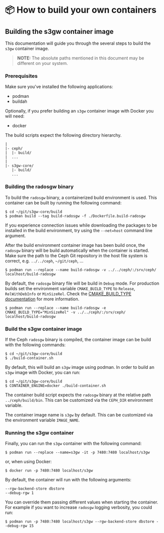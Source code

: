 # 📦 How to build your own containers

## Building the s3gw container image

This documentation will guide you through the several steps to build the
`s3gw` container image.

> **NOTE:** The absolute paths mentioned in this document may be different
> on your system.

### Prerequisites
Make sure you've installed the following applications:

- podman
- buildah

Optionally, if you prefer building an `s3gw` container image with Docker you will need:

- docker

The build scripts expect the following directory hierarchy.

```
|
|- ceph/
|  |- build/
|  ...
|
|- s3gw-core/
   |- build/
   ...
```

### Building the radosgw binary
To build the `radosgw` binary, a containerized build environment is used.
This container can be built by running the following command:

```
$ cd ~/git/s3gw-core/build
$ podman build --tag build-radosgw -f ./Dockerfile.build-radosgw
```

If you experience connection issues while downloading the packages to be
installed in the build environment, try using the `--net=host`
command line argument.

After the build environment container image has been build once, the
`radosgw` binary will be build automatically when the container is
started. Make sure the path to the Ceph Git repository in the host
file system is correct, e.g. `../../ceph`, `~/git/ceph`, ...

```
$ podman run --replace --name build-radosgw -v ../../ceph/:/srv/ceph/ localhost/build-radosgw
```

By default, the `radosgw` binary file will be build in `Debug` mode. For production
builds set the environment variable `CMAKE_BUILD_TYPE` to `Release`, `RelWithDebInfo`
or `MinSizeRel`. Check the [CMAKE_BUILD_TYPE documentation](https://cmake.org/cmake/help/latest/variable/CMAKE_BUILD_TYPE.html)
for more information.

```
$ podman run --replace --name build-radosgw -e CMAKE_BUILD_TYPE="MinSizeRel" -v ../../ceph/:/srv/ceph/ localhost/build-radosgw
```

### Build the s3gw container image
If the Ceph `radosgw` binary is compiled, the container image can be build
with the following commands:

```
$ cd ~/git/s3gw-core/build
$ ./build-container.sh
```

By default, this will build an `s3gw` image using podman.
In order to build an `s3gw` image with Docker, you can run:

```
$ cd ~/git/s3gw-core/build
$ CONTAINER_ENGINE=docker ./build-container.sh
```

The container build script expects the `radosgw` binary at the relative
path `../ceph/build/bin`. This can be customized via the `CEPH_DIR`
environment variable.

The container image name is `s3gw` by default. This can be customized via
the environment variable `IMAGE_NAME`.

### Running the s3gw container
Finally, you can run the `s3gw` container with the following command:

```
$ podman run --replace --name=s3gw -it -p 7480:7480 localhost/s3gw
```

or, when using Docker:

```
$ docker run -p 7480:7480 localhost/s3gw
```
By default, the container will run with the following arguments:

```text
--rgw-backend-store dbstore
--debug-rgw 1
```

You can override them passing different values when starting the container.
For example if you want to increase `radosgw` logging verbosity, you could run:

```shell
$ podman run -p 7480:7480 localhost/s3gw --rgw-backend-store dbstore --debug-rgw 15
```
